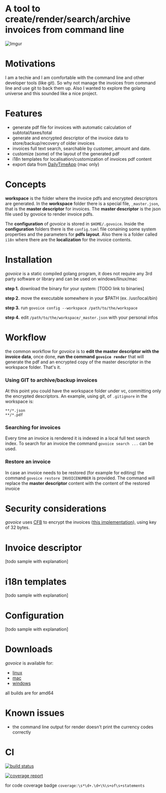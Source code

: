A tool to create/render/search/archive invoices from command line
============

![Imgur](http://i.imgur.com/khOrNjzb.png?1) 

Motivations
============
 
I am a techie and I am comfortable with the command line and other developer tools (like git). 
So why not manage the invoices from command line and use git to back them up. Also I wanted to 
explore the golang universe and this sounded like a nice project.

Features 
============

- generate pdf file for invoices with automatic calculation of subtotal/taxes/total
- generate and encrypted descriptor of the invoice data to store/backup/recovery of older invoices
- invoices full text search, searchable by customer, amount and date. 
- customize (some) of the layout of the generated pdf
- i18n templates for localisation/customization of invoices pdf content
- export data from [DailyTimeApp](https://dailytimeapp.com/) (mac only)

Concepts
============

__workspace__ is the folder where the invoice pdfs and encrypted descriptors are generated. 
In the __workspace__ folder there is a special file, ```_master.json```, that is the __master descriptor__
for invoices. The __master descriptor__ is the json file used by govoice to render invoice pdfs. 
  
The __configuration__ of *govoice*  is stored in ```$HOME/.govoice```. Inside the __configuration__ folders 
there is the ```config.toml``` file conaining some system properties and the parameters for **pdfs layout**. 
 Also there is a folder called ```i18n``` where there are the **localization** for the invoice contents.
 

Installation
============

*govoice* is a static compiled golang program, 
it does not require any 3rd party software or library
and can be used on windows/linux/mac

**step 1.** download the binary for your system: [TODO link to binaries]

**step 2.** move the executable somewhere in your $PATH (ex. /usr/local/bin)

**step 3.** run ```govoice config --workspace /path/to/the/workspace``` 

**step 4.** edit ```/path/to/the/workspace/_master.json``` with your personal infos
 
Workflow
============

the common workflow for *govoice* is to **edit the master descriptor with the invoice data**,
once done, **run the command ```govoice render```** that will generate the pdf and an encrypted 
copy of the master descriptor in the workspace folder. That's it.

### Using GIT to archive/backup invoices
At this point you could have the workspace folder under vc, committing only the encrypted descriptors. 
An example, using git, of ```.gitignore``` in the workspace is:

```
**/*.json
**/*.pdf
```

### Searching for invoices
Every time an invoice is rendered it is indexed in a local full text search index. 
To search for an invoice the command ```govoice search ...``` can be used. 

### Restore an invoice
In case an invoice needs to be restored (for example for editing) the command ```govoice restore INVOICENUMBER``` 
is provided. The command will replace the __master descriptor__ content with the content of the restored 
invoice

Security considerations
============

*govoice* uses [CFB](https://en.wikipedia.org/wiki/Block_cipher_mode_of_operation#Cipher_Feedback_.28CFB.29) 
to encrypt the invoices ([this implementation](https://golang.org/src/crypto/cipher/example_test.go)), using 
key of 32 bytes.  

Invoice descriptor 
============

[todo sample with explanation]

i18n templates
============

[todo sample with explanation]

Configuration
============

[todo sample with explanation]
 
Downloads
============

*govoice* is available for:
- [linux](https://gitlab.com/almost_cc/govoice/builds/artifacts/master/download?job=build%3Alinux)
- [mac](https://gitlab.com/almost_cc/govoice/builds/artifacts/master/download?job=build%3Amac)
- [windows](https://gitlab.com/almost_cc/govoice/builds/artifacts/master/download?job=build%3Awindows)

all builds are for amd64
 
Known issues
============

- the command line output for render doesn't print the currency codes correctly 

CI
============

[![build status](https://gitlab.com/almost_cc/govoice/badges/master/build.svg)](https://gitlab.com/almost_cc/govoice/commits/master)


[![coverage report](https://gitlab.com/almost_cc/govoice/badges/master/coverage.svg)](https://gitlab.com/almost_cc/govoice/commits/master)


for code coverage badge
``` coverage:\s*\d+.\d+\%\s+of\s+statements ```